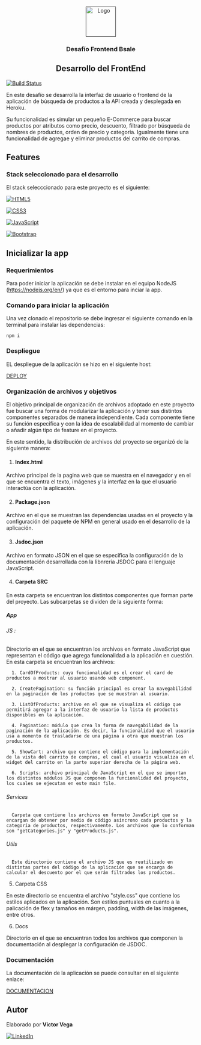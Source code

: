 <br />
<div align="center">
  <a href="">
    <img src="https://img.icons8.com/cotton/344/happy-file.png" alt="Logo" width="80" height="80">
  </a>
  <h3 align="center">Desafío Frontend Bsale</h3>
  <h2>Desarrollo del FrontEnd</h2>
</div>

[![Build Status](https://travis-ci.org/joemccann/dillinger.svg?branch=master)](https://travis-ci.org/joemccann/dillinger)

En este desafío se desarrolla la interfaz de usuario o frontend de la aplicación de búsqueda de productos a la API creada y desplegada en Heroku. 

Su funcionalidad es simular un pequeño E-Commerce para buscar productos por atributos como precio, descuento, filtrado por búsqueda de nombres de productos, orden de precio y categoria. Igualmente tiene una funcionalidad de agregae y eliminar productos del carrito de compras.

## Features

### Stack seleccionado para el desarrollo

El stack selecccionado para este proyecto es el siguiente:

[![HTML5][HTML5]][HTML5-url]

[![CSS3][CSS3]][CSS3-url]

[![JavaScript][JavaScript]][JavaScript-url]

[![Bootstrap][Bootstrap]][Bootstrap-url]

## Inicializar la app

### Requerimientos

Para poder iniciar la aplicación se debe instalar en el equipo NodeJS (https://nodejs.org/en/) ya que es el entorno para inciar la app.

### Comando para iniciar la aplicación

Una vez clonado el repositorio se debe ingresar el siguiente comando en la terminal para instalar las dependencias:

```console
npm i
```

### Despliegue

EL despliegue de la aplicación se hizo en el siguiente host:

[DEPLOY]

### Organización de archivos y objetivos

El objetivo principal de organización de archivos adoptado en este proyecto fue buscar una forma de modularizar la aplicación y tener sus distintos componentes separados de manera independiente. Cada componente tiene su función específica y con la idea de escalabilidad al momento de cambiar o añadir algún tipo de feature en el proyecto. 

En este sentido, la distribución de archivos del proyecto se organizó de la siguiente manera:

1. #### Index.html

Archivo principal de la pagina web que se muestra en el navegador y en el que se encuentra el texto, imágenes y la interfaz en la que el usuario interactúa con la aplicación. 

2. #### Package.json

Archivo en el que se muestran las dependencias usadas en el proyecto y la configuración del paquete de NPM en general usado en el desarrollo de la aplicación. 

3. #### Jsdoc.json

Archivo en formato JSON en el que se especifica la configuración de la documentación desarrollada con la libnrería JSDOC para el lenguaje JavaScript. 

4. #### Carpeta SRC

En esta carpeta se encuentran los distintos componentes que forman parte del proyecto. Las subcarpetas se dividen de la siguiente forma:

##### App

  ###### JS : 
  
  Directorio en el que se encuentran los archivos en formato JavaScript que representan el código que agrega funcionalidad a la aplicación en cuestión. En esta carpeta se encuentran los archivos:

      1. CardOfProducts: cuya funcionalidad es el crear el card de productos a mostrar al usuario usando web component. 

      2. CreatePagination: su función principal es crear la navegabilidad en la paginación de los productos que se muestran al usuario. 

      3. ListOfProducts: archivo en el que se visualiza el código que permitirá agregar a la interfaz de usuario la lista de productos disponibles en la aplicación. 

      4. Pagination: módulo que crea la forma de navegabilidad de la paginación de la aplicación. Es decir, la funcionalidad que el usuario usa a momento de trasladarse de una página a otra que muestran los productos. 

      5. ShowCart: archivo que contiene el código para la implementación de la vista del carrito de compras, el cual el usuario visualiza en el widget del carrito en la parte superior derecha de la página web.

      6. Scripts: archivo principal de JavaScript en el que se importan los distintos módulos JS que componen la funcionalidad del proyecto, los cuales se ejecutan en este main file. 
  
  ###### Services

      Carpeta que contiene los archivos en formato JavaScript que se encargan de obtener por medio de código asíncrono cada productos y la categoría de productos, respectivamente. Los archivos que lo conforman son "getCategories.js" y "getProducts.js".

  ###### Utils

      Este directorio contiene el archivo JS que es reutilizado en distintas partes del código de la aplicación que se encarga de calcular el descuento por el que serán filtrados los productos. 

5. Carpeta CSS

En este directorio se encuentra el archivo "style.css" que contiene los estilos aplicados en la aplicación. Son estilos puntuales en cuanto a la palicación de flex y tamaños en márgen, padding, width de las imágenes, entre otros. 

6. Docs

Directorio en el que se encuentran todos los archivos que componen la documentación al desplegar la configuración de JSDOC. 

### Documentación 

La documentación de la aplicación se puede consultar en el siguiente enlace:

[DOCUMENTACION]
## Autor
Elaborado por **Victor Vega**


[![LinkedIn][linkedin-shield]][linkedin-url]


<!-- MARKDOWN LINKS & IMAGES -->
[linkedin-shield]: https://img.shields.io/badge/-LinkedIn-black.svg?style=for-the-badge&logo=linkedin&colorB=555
[linkedin-url]: https://www.linkedin.com/in/victor-vega-v/
[HTML5]: https://img.shields.io/badge/html5-35495E?style=for-the-badge&logo=html5&logoColor=4FC08D
[HTML5-url]: https://developer.mozilla.org/en-US/docs/Glossary/HTML5
[CSS3]: https://img.shields.io/badge/Css-35495E?style=for-the-badge&logo=css3&logoColor=4FC08D
[CSS3-url]: https://developer.mozilla.org/en-US/docs/Web/CSS 
[JavaScript]: https://img.shields.io/badge/Javascript-35495E?style=for-the-badge&logo=javascript&logoColor=4FC08D
[JavaScript-url]: https://www.javascript.com/
[Bootstrap]: https://img.shields.io/badge/Bootstrap-35495E?style=for-the-badge&logo=bootstrap&logoColor=4FC08D
[Bootstrap-url]: https://getbootstrap.com/
[DOCUMENTACION]: https://victorvega007.github.io/bsale-frontend/index.html
[DEPLOY]: https://victorvega-bsale.netlify.app/